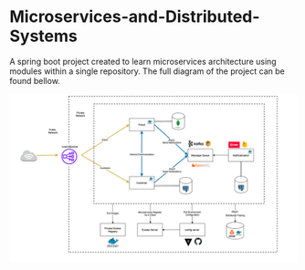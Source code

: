 # Microservices-and-Distributed-Systems

A spring boot project created to learn microservices architecture
using modules within a single repository. The full diagram of the project
can be found bellow.

![diagram](diagram.png)